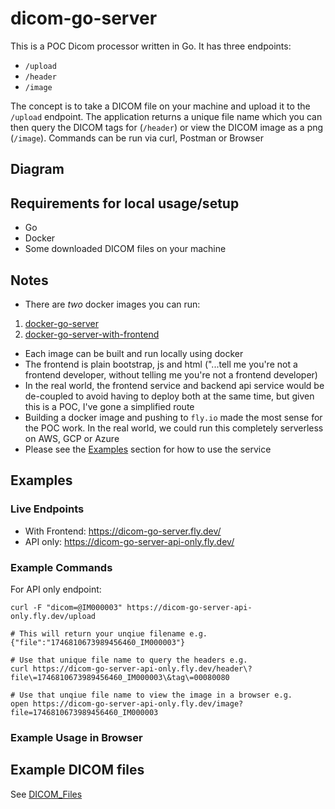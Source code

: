 # dicom-go-server

This is a POC Dicom processor written in Go. It has three endpoints:

- `/upload`
- `/header`
- `/image`

The concept is to take a DICOM file on your machine and upload it to the `/upload` endpoint. The application returns a unique file name which you can then query the DICOM tags for (`/header`) or view the DICOM image as a png (`/image`). Commands can be run via curl, Postman or Browser

## Diagram

## Requirements for local usage/setup

- Go
- Docker
- Some downloaded DICOM files on your machine

## Notes

- There are _two_ docker images you can run:

1. [docker-go-server](./docker_image/docker-go-server/)
2. [docker-go-server-with-frontend](./docker_image/dicom-go-server-with-frontend/)

- Each image can be built and run locally using docker
- The frontend is plain bootstrap, js and html ("...tell me you're not a frontend developer, without telling me you're not a frontend developer)
- In the real world, the frontend service and backend api service would be de-coupled to avoid having to deploy both at the same time, but given this is a POC, I've gone a simplified route
- Building a docker image and pushing to `fly.io` made the most sense for the POC work. In the real world, we could run this completely serverless on AWS, GCP or Azure
- Please see the [Examples](#examples) section for how to use the service

## Examples

### Live Endpoints

- With Frontend: https://dicom-go-server.fly.dev/
- API only: https://dicom-go-server-api-only.fly.dev/

### Example Commands

For API only endpoint:

```
curl -F "dicom=@IM000003" https://dicom-go-server-api-only.fly.dev/upload

# This will return your unqiue filename e.g.
{"file":"1746810673989456460_IM000003"}

# Use that unique file name to query the headers e.g.
curl https://dicom-go-server-api-only.fly.dev/header\?file\=1746810673989456460_IM000003\&tag\=00080080

# Use that unqiue file name to view the image in a browser e.g.
open https://dicom-go-server-api-only.fly.dev/image?file=1746810673989456460_IM000003
```

### Example Usage in Browser

## Example DICOM files

See [DICOM_Files](./DICOM_Files/)
